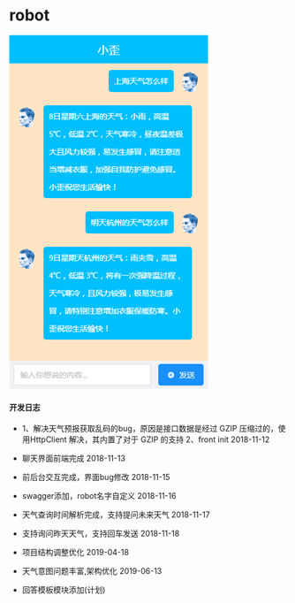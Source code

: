 # robot

![](./pic/talking.png)

#### 开发日志

- 1、解决天气预报获取乱码的bug，原因是接口数据是经过 GZIP 压缩过的，使用HttpClient 解决，其内置了对于 GZIP 的支持
  2、front init   2018-11-12
  
- 聊天界面前端完成   2018-11-13   

- 前后台交互完成，界面bug修改   2018-11-15

- swagger添加，robot名字自定义  2018-11-16

- 天气查询时间解析完成，支持提问未来天气  2018-11-17

- 支持询问昨天天气，支持回车发送  2018-11-18

- 项目结构调整优化  2019-04-18

- 天气意图问题丰富,架构优化  2019-06-13

- 回答模板模块添加(计划)